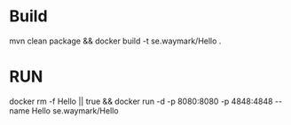 # Build
mvn clean package && docker build -t se.waymark/Hello .

# RUN

docker rm -f Hello || true && docker run -d -p 8080:8080 -p 4848:4848 --name Hello se.waymark/Hello 